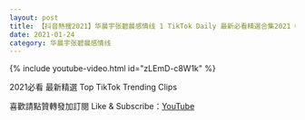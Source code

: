 ```yaml
---
layout: post
title: 【抖音熱搜2021】华晨宇张碧晨感情线 1 TikTok Daily 最新必看精選合集2021 01 24
date: 2021-01-24
category: 华晨宇张碧晨感情线
---
```


{% include youtube-video.html id="zLEmD-c8W1k" %}

2021必看 最新精選 Top TikTok Trending Clips

喜歡請點贊轉發加訂閱 Like & Subscribe：[YouTube](https://www.youtube.com/channel/UCAoR7VcanIPd04uEq_GIylA/videos)

